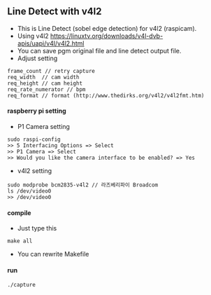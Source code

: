 ## Line Detect with v4l2
- This is Line Detect (sobel edge detection) for v4l2 (raspicam).
- Using v4l2 https://linuxtv.org/downloads/v4l-dvb-apis/uapi/v4l/v4l2.html
- You can save pgm original file and line detect output file.
- Adjust setting

```
frame_count // retry capture
req_width  // cam width
req_height // cam height
req_rate_numerator // bpm 
req_format // format (http://www.thedirks.org/v4l2/v4l2fmt.htm)
```

#### raspberry pi setting
- P1 Camera setting
```
sudo raspi-config
>> 5 Interfacing Options => Select
>> P1 Camera => Select
>> Would you like the camera interface to be enabled? => Yes
```
- v4l2 setting
```
sudo modprobe bcm2835-v4l2 // 라즈베리파이 Broadcom
ls /dev/video0 
>> /dev/video0
```


#### compile 
- Just type this
```
make all
```
- You can rewrite Makefile

#### run
```
./capture
```
